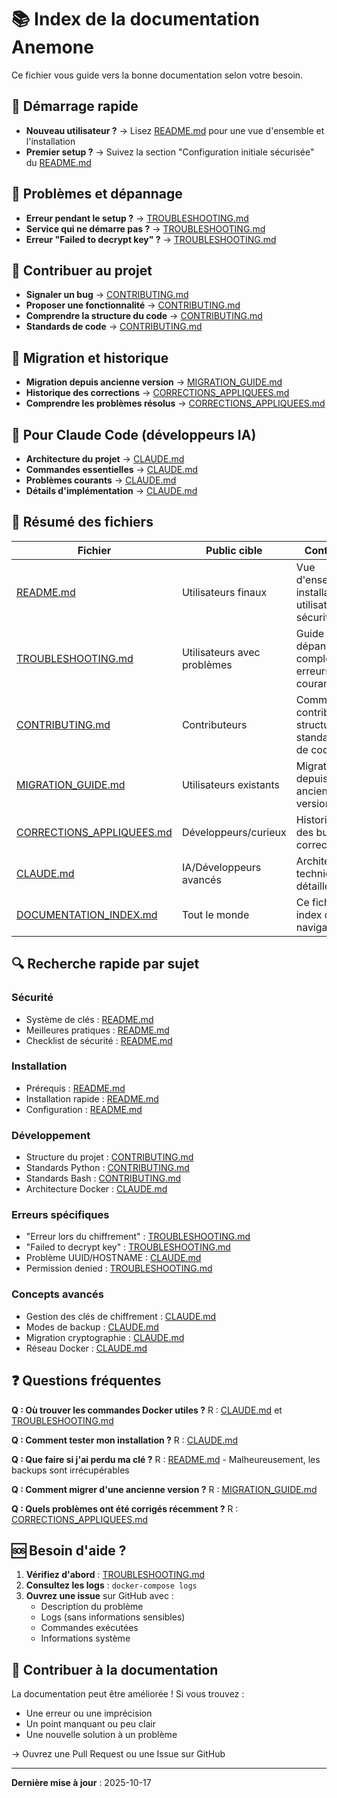 # 📚 Index de la documentation Anemone

Ce fichier vous guide vers la bonne documentation selon votre besoin.

## 🚀 Démarrage rapide

- **Nouveau utilisateur ?** → Lisez [README.md](README.md) pour une vue d'ensemble et l'installation
- **Premier setup ?** → Suivez la section "Configuration initiale sécurisée" du [README.md](README.md)

## 🔧 Problèmes et dépannage

- **Erreur pendant le setup ?** → [TROUBLESHOOTING.md](TROUBLESHOOTING.md)
- **Service qui ne démarre pas ?** → [TROUBLESHOOTING.md](TROUBLESHOOTING.md)
- **Erreur "Failed to decrypt key" ?** → [TROUBLESHOOTING.md](TROUBLESHOOTING.md#erreur--le-service-restic-ne-démarre-pas)

## 🤝 Contribuer au projet

- **Signaler un bug** → [CONTRIBUTING.md](CONTRIBUTING.md)
- **Proposer une fonctionnalité** → [CONTRIBUTING.md](CONTRIBUTING.md)
- **Comprendre la structure du code** → [CONTRIBUTING.md](CONTRIBUTING.md#structure-du-projet)
- **Standards de code** → [CONTRIBUTING.md](CONTRIBUTING.md#standards-de-code)

## 🔄 Migration et historique

- **Migration depuis ancienne version** → [MIGRATION_GUIDE.md](MIGRATION_GUIDE.md)
- **Historique des corrections** → [CORRECTIONS_APPLIQUEES.md](CORRECTIONS_APPLIQUEES.md)
- **Comprendre les problèmes résolus** → [CORRECTIONS_APPLIQUEES.md](CORRECTIONS_APPLIQUEES.md)

## 🤖 Pour Claude Code (développeurs IA)

- **Architecture du projet** → [CLAUDE.md](CLAUDE.md)
- **Commandes essentielles** → [CLAUDE.md](CLAUDE.md#essential-commands)
- **Problèmes courants** → [CLAUDE.md](CLAUDE.md#common-pitfalls)
- **Détails d'implémentation** → [CLAUDE.md](CLAUDE.md#important-implementation-details)

## 📖 Résumé des fichiers

| Fichier | Public cible | Contenu |
|---------|--------------|---------|
| [README.md](README.md) | Utilisateurs finaux | Vue d'ensemble, installation, utilisation, sécurité |
| [TROUBLESHOOTING.md](TROUBLESHOOTING.md) | Utilisateurs avec problèmes | Guide de dépannage complet, erreurs courantes |
| [CONTRIBUTING.md](CONTRIBUTING.md) | Contributeurs | Comment contribuer, structure, standards de code |
| [MIGRATION_GUIDE.md](MIGRATION_GUIDE.md) | Utilisateurs existants | Migration depuis anciennes versions |
| [CORRECTIONS_APPLIQUEES.md](CORRECTIONS_APPLIQUEES.md) | Développeurs/curieux | Historique des bugs et corrections |
| [CLAUDE.md](CLAUDE.md) | IA/Développeurs avancés | Architecture technique détaillée |
| [DOCUMENTATION_INDEX.md](DOCUMENTATION_INDEX.md) | Tout le monde | Ce fichier - index de navigation |

## 🔍 Recherche rapide par sujet

### Sécurité
- Système de clés : [README.md](README.md#configuration-initiale-sécurisée)
- Meilleures pratiques : [README.md](README.md#meilleures-pratiques-de-sécurité)
- Checklist de sécurité : [README.md](README.md#checklist-de-sécurité)

### Installation
- Prérequis : [README.md](README.md#prérequis)
- Installation rapide : [README.md](README.md#installation)
- Configuration : [README.md](README.md#éditer-la-configuration)

### Développement
- Structure du projet : [CONTRIBUTING.md](CONTRIBUTING.md#structure-du-projet)
- Standards Python : [CONTRIBUTING.md](CONTRIBUTING.md#python-api)
- Standards Bash : [CONTRIBUTING.md](CONTRIBUTING.md#bash-scripts)
- Architecture Docker : [CLAUDE.md](CLAUDE.md#multi-service-docker-architecture)

### Erreurs spécifiques
- "Erreur lors du chiffrement" : [TROUBLESHOOTING.md](TROUBLESHOOTING.md#erreur--erreur-lors-du-chiffrement-lors-du-setup)
- "Failed to decrypt key" : [TROUBLESHOOTING.md](TROUBLESHOOTING.md#erreur--le-service-restic-ne-démarre-pas)
- Problème UUID/HOSTNAME : [CLAUDE.md](CLAUDE.md#critical-uuid-vs-hostname-container-restart-problem)
- Permission denied : [TROUBLESHOOTING.md](TROUBLESHOOTING.md#erreur--permission-denied-sur-procsyskernelrandomuuid)

### Concepts avancés
- Gestion des clés de chiffrement : [CLAUDE.md](CLAUDE.md#encryption-key-management-system)
- Modes de backup : [CLAUDE.md](CLAUDE.md#backup-modes)
- Migration cryptographie : [CLAUDE.md](CLAUDE.md#python-cryptography-migration)
- Réseau Docker : [CLAUDE.md](CLAUDE.md#multi-service-docker-architecture)

## ❓ Questions fréquentes

**Q : Où trouver les commandes Docker utiles ?**
R : [CLAUDE.md](CLAUDE.md#essential-commands) et [TROUBLESHOOTING.md](TROUBLESHOOTING.md#commandes-utiles-de-dépannage)

**Q : Comment tester mon installation ?**
R : [CLAUDE.md](CLAUDE.md#testing-the-setup-flow)

**Q : Que faire si j'ai perdu ma clé ?**
R : [README.md](README.md#que-se-passe-t-il-si) - Malheureusement, les backups sont irrécupérables

**Q : Comment migrer d'une ancienne version ?**
R : [MIGRATION_GUIDE.md](MIGRATION_GUIDE.md)

**Q : Quels problèmes ont été corrigés récemment ?**
R : [CORRECTIONS_APPLIQUEES.md](CORRECTIONS_APPLIQUEES.md)

## 🆘 Besoin d'aide ?

1. **Vérifiez d'abord** : [TROUBLESHOOTING.md](TROUBLESHOOTING.md)
2. **Consultez les logs** : `docker-compose logs`
3. **Ouvrez une issue** sur GitHub avec :
   - Description du problème
   - Logs (sans informations sensibles)
   - Commandes exécutées
   - Informations système

## 📝 Contribuer à la documentation

La documentation peut être améliorée ! Si vous trouvez :
- Une erreur ou une imprécision
- Un point manquant ou peu clair
- Une nouvelle solution à un problème

→ Ouvrez une Pull Request ou une Issue sur GitHub

---

**Dernière mise à jour** : 2025-10-17
